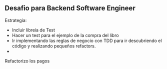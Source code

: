 ## Desafio para Backend Software Engineer

Estrategia:
- Incluir libreía de Test
- Hacer un test para el ejemplo de la compra del libro
- Ir implementando las reglas de negocio con TDD para ir descubriendo el código y realizando pequeños refactors.
- 



Refactorizo los pagos